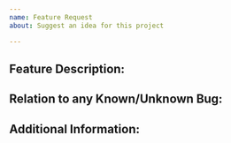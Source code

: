 ```yaml
---
name: Feature Request
about: Suggest an idea for this project

---
```


<!--

Have you read the project's Issue Guidelines? By filing an Issue, you are expected to comply with it (refer to the "Reporting Bugs" Section of the Guidelines), including treating everyone with respect: https://github.com/sweetrpg/HotBeanJuice/blob/master/.github/CONTRIBUTING.md

This header will not be reflected upon submitting this issue.

-->

## Feature Description:


## Relation to any Known/Unknown Bug:


## Additional Information:

